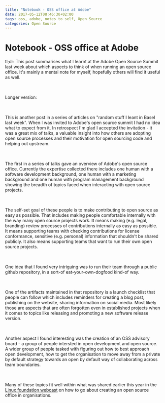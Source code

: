 ```yaml
---
title: "Notebook - OSS office at Adobe"
date: 2017-05-12T08:46:30+02:00
tags: oss, adobe, notes to self, Open Source 
categories: Open Source
---
```


# Notebook - OSS office at Adobe


tl;dr: This post summarises what I learnt at the Adobe Open Source Summit last week about which aspects to think of 
when running an open source office. It's mainly a mental note for myself, hopefully others will find it useful as well.

<br><br>
Longer version: 

<br><br>
This is another post in a series of articles on "random stuff I leant in Basel
last week". When I was invited to Adobe's open source summit I had no idea what
to expect from it. In retrospect I'm glad I accepted the invitation - it was a
great mix of talks, a valuable insight into how others are adopting open source
processes and their motivation for open sourcing code and helping out upstream.

<br><br>
The first in a series of talks gave an overview of Adobe's open source office.
Currently the expertise collected there includes one human with a software
development background, one human with a marketing background and one human with
program management background showing the breadth of topics faced when
interacting with open source projects.

<br><br>
The self-set goal of these people is to make contributing to open source as easy
as possible. That includes making people comfortable internally with the way
many open source projects work. It means making (e.g. legal, branding) review processes of
contributions internally as easy as possible. It means supporting teams with
checking contributions for license conformance, sensitive (e.g. personal)
information that shouldn't be shared publicly. It also means supporting teams
that want to run their own open source projects.

<br><br>
One idea that I found very intriguing was to run their team through a public
github repository, in a sort-of eat-your-own-dogfood kind-of way.

<br><br>
One of the artifacts maintained in that repository is a launch checklist that
people can follow which includes reminders for creating a blog post, publishing
on the website, sharing information on social media. Most likely those are
aspects that are often forgotten even in established projects when it comes to
topics like releasing and promoting a new software release version.

<br><br>
Another aspect I found interesting was the creation of an OSS advisory board - a
group of people intersted in open development and open source. A wider group of
people tasked with figuring out how to best approach open development, how to
get the organisation to move away from a private by default strategy towards an
open by default way of collaborating across team boundaries.

<br><br>
Many of these topics fit well within what was shared earlier this year in the
<a 
href="https://portal.on24.com/wcc/gateway/linux/1101876/category/67143/?showId=1101876&showCode=linux&D2Category=67143">
Linux foundation webcast</a> on how to go about creating an open source office in
organisations. 
